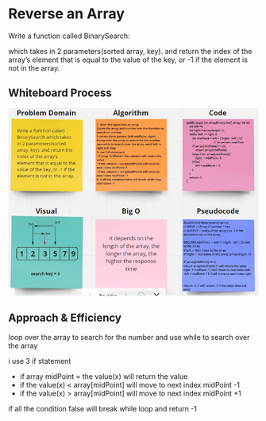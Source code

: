 # Reverse an Array

Write a function called BinarySearch:

which takes in 2 parameters(sorted array, key). and return the index of the array’s element that is equal to the value of the key, or -1 if the element is not in the array.

## Whiteboard Process

![Reverse](BinarySearch.jpg)

## Approach & Efficiency

loop over the array to search for the number and use while to search over the array

i use 3 if statement
- if array midPoint = the value(x) will return the value
- if the value(x) < array[midPoint] will move to next index midPoint -1
- if the value(x) > array[midPoint] will move to next index midPoint +1

if all the condition false will break while loop and return -1

